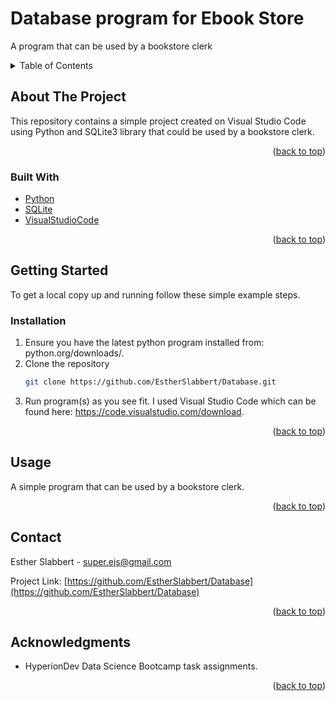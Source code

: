 # Database program for Ebook Store
 A program that can be used by a bookstore clerk

<!-- TABLE OF CONTENTS -->
<details>
  <summary>Table of Contents</summary>
  <ol>
    <li>
      <a href="#about-the-project">About The Project</a>
      <ul>
        <li><a href="#built-with">Built With</a></li>
      </ul>
    </li>
    <li>
      <a href="#getting-started">Getting Started</a>
      <ul>
        <li><a href="#installation">Installation</a></li>
      </ul>
    </li>
    <li><a href="#usage">Usage</a></li>
    <li><a href="#contact">Contact</a></li>
    <li><a href="#acknowledgments">Acknowledgments</a></li>
  </ol>
</details>

<!-- ABOUT THE PROJECT -->
## About The Project

This repository contains a simple project created on Visual Studio Code using Python and SQLite3 library that could be used by a bookstore clerk.

<p align="right">(<a href="#readme-top">back to top</a>)</p>



### Built With

* [Python](python.org/downloads/)
* [SQLite](https://www.sqlite.org/index.html)
* [VisualStudioCode](https://code.visualstudio.com/download)

<p align="right">(<a href="#readme-top">back to top</a>)</p>



<!-- GETTING STARTED -->
## Getting Started

To get a local copy up and running follow these simple example steps.

### Installation


1. Ensure you have the latest python program installed from: python.org/downloads/.
2. Clone the repository
   ```sh
   git clone https://github.com/EstherSlabbert/Database.git
   ```
3.  Run program(s) as you see fit.
   I used Visual Studio Code which can be found here: https://code.visualstudio.com/download.

<p align="right">(<a href="#readme-top">back to top</a>)</p>



<!-- USAGE EXAMPLES -->
## Usage

A simple program that can be used by a bookstore clerk.

<p align="right">(<a href="#readme-top">back to top</a>)</p>



<!-- CONTACT -->
## Contact

Esther Slabbert - super.ejs@gmail.com

Project Link: [https://github.com/EstherSlabbert/Database](https://github.com/EstherSlabbert/Database)

<p align="right">(<a href="#readme-top">back to top</a>)</p>



<!-- ACKNOWLEDGMENTS -->
## Acknowledgments

* HyperionDev Data Science Bootcamp task assignments.

<p align="right">(<a href="#readme-top">back to top</a>)</p>
